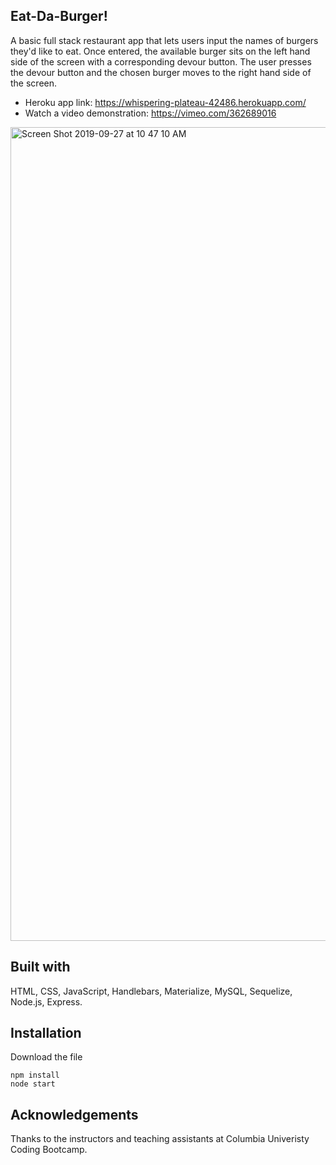 ## Eat-Da-Burger! 

A basic full stack restaurant app that lets users input the names of burgers they'd like to eat. Once entered, the available burger sits on the left hand side of the screen with a corresponding devour button. The user presses the devour button and the chosen burger moves to the right hand side of the screen.

- Heroku app link: https://whispering-plateau-42486.herokuapp.com/
- Watch a video demonstration: https://vimeo.com/362689016

<img width="1302" alt="Screen Shot 2019-09-27 at 10 47 10 AM" src="https://user-images.githubusercontent.com/32065713/65778584-2fdb2f80-e114-11e9-8aec-92d795150c09.png">



## Built with
HTML, CSS, JavaScript, Handlebars, Materialize, MySQL, Sequelize, Node.js, Express.

## Installation
Download the file

```
npm install
node start
```

## Acknowledgements
Thanks to the instructors and teaching assistants at Columbia Univeristy Coding Bootcamp.





